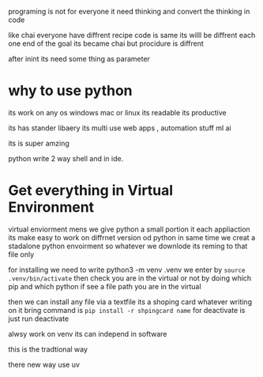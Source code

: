 programing is not for everyone it need thinking and convert the thinking in code 

like chai everyone have diffrent recipe code is same its willl be diffrent each one end of the goal its became chai but procidure is diffrent

after inint its need some thing as parameter

# why to use python 

its work on any os windows mac or linux 
its readable 
its productive 

its has stander libaery 
its multi use web apps , automation stuff ml ai

its is super amzing

python write 2 way shell and in ide.

#  Get everything in Virtual Environment

virtual enviorment 
mens we give python a small portion it each appliaction its make easy to work on diffrnet version od python in same time 
we creat a stadalone python envoirment so whatever we downlode its reming to that file only

for installing we need to write python3 -m venv .venv
we enter by `source .venv/bin/activate`
then check you are in the virtual or not by doing which pip and which python if see a file path you are in the virtual

then we can install any file via a textfile its a shoping card whatever writing on it bring 
command is  `pip install -r shpingcard name`
for deactivate is just run deactivate

alwsy work on venv its can independ in software 

this is the tradtional way

there new way use uv